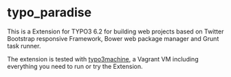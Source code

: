 typo_paradise
=============

This is a Extension for TYPO3 6.2 for building web projects based 
on Twitter Bootstrap responsive Framework, Bower web package manager 
and Grunt task runner.

The extension is tested with [typo3machine](https://github.com/tschlich/typo3machine), 
a Vagrant VM including everything you need to run or try the Extension.
